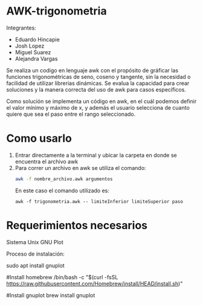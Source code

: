 # AWK-trigonometria

Integrantes:

- Eduardo Hincapie 
- Josh Lopez 
- Miguel Suarez 
- Alejandra Vargas

Se realiza un codigo en lenguaje awk con el propósito de gráficar las funciones trigonométricas de seno, coseno y tangente, sin la necesidad o facilidad de utilizar librerias dinámicas. Se evalua la capacidad para crear soluciones y la manera correcta del uso de awk para casos específicos.

Como solución se implementa un código en awk, en el cuál podemos definir el valor mínimo y máximo de x, y además el usuario selecciona de cuanto quiere que sea el paso entre el rango seleccionado.

# Como usarlo

1. Entrar directamente a la terminal y ubicar la carpeta en donde se encuentra el archivo awk
2. Para correr un archivo en awk se utiliza el comando:
    ```sh
    awk -f nombre_archivo.awk argumentos
    ```
   En este caso el comando utilizado es:
   ```
   awk -f trigonometria.awk -- limiteInferior limiteSuperior paso
   ```

# Requerimientos necesarios

Sistema Unix 
GNU Plot

Proceso de instalación: 

sudo apt install gnuplot

#Install homebrew
/bin/bash -c "$(curl -fsSL https://raw.githubusercontent.com/Homebrew/install/HEAD/install.sh)"

#Install gnuplot
brew install gnuplot
